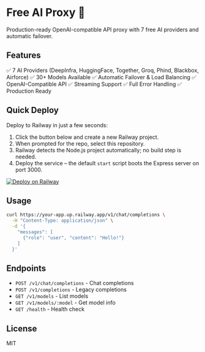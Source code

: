 # Free AI Proxy 🚀

Production-ready OpenAI-compatible API proxy with 7 free AI providers and automatic failover.

## Features

✅ 7 AI Providers (DeepInfra, HuggingFace, Together, Groq, Phind, Blackbox, Airforce)
✅ 30+ Models Available
✅ Automatic Failover & Load Balancing
✅ OpenAI-Compatible API
✅ Streaming Support
✅ Full Error Handling
✅ Production Ready

## Quick Deploy

Deploy to Railway in just a few seconds:

1. Click the button below and create a new Railway project.
2. When prompted for the repo, select this repository.
3. Railway detects the Node.js project automatically; no build step is needed.
4. Deploy the service – the default `start` script boots the Express server on port 3000.

[![Deploy on Railway](https://railway.app/button.svg)](https://railway.app/new/template)

## Usage
```bash
curl https://your-app.up.railway.app/v1/chat/completions \
  -H "Content-Type: application/json" \
  -d '{
    "messages": [
      {"role": "user", "content": "Hello!"}
    ]
  }'
```

## Endpoints

- `POST /v1/chat/completions` - Chat completions
- `POST /v1/completions` - Legacy completions
- `GET /v1/models` - List models
- `GET /v1/models/:model` - Get model info
- `GET /health` - Health check

## License

MIT